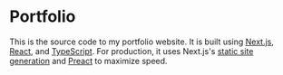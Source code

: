 # Portfolio

This is the source code to my portfolio website. It is built using [Next.js](https://nextjs.org/), [React](https://reactjs.org/), and [TypeScript](https://www.typescriptlang.org/). For production, it uses Next.js's [static site generation](https://nextjs.org/docs/advanced-features/static-html-export) and [Preact](https://preactjs.com/) to maximize speed.
